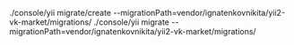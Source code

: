 


./console/yii migrate/create --migrationPath=vendor/ignatenkovnikita/yii2-vk-market/migrations/
./console/yii migrate --migrationPath=vendor/ignatenkovnikita/yii2-vk-market/migrations/